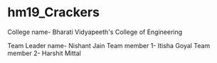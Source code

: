 # hm19_Crackers

College name- Bharati Vidyapeeth's College of Engineering

Team Leader name- Nishant Jain
Team member 1- Itisha Goyal
Team member 2- Harshit Mittal

